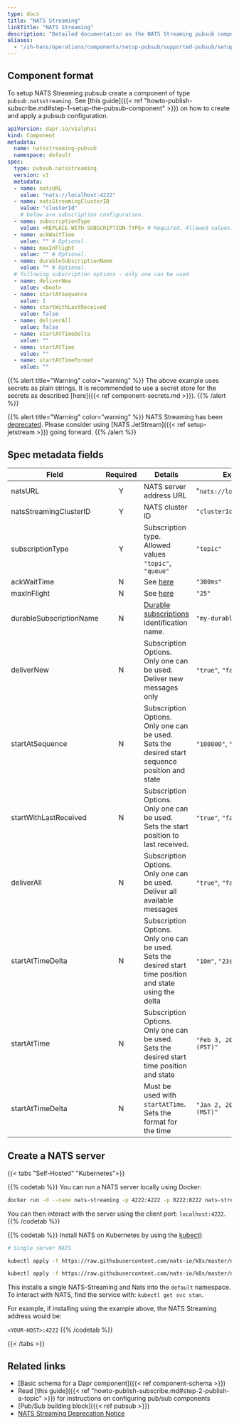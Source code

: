 ```yaml
---
type: docs
title: "NATS Streaming"
linkTitle: "NATS Streaming"
description: "Detailed documentation on the NATS Streaming pubsub component"
aliases:
  - "/zh-hans/operations/components/setup-pubsub/supported-pubsub/setup-nats-streaming/"
---
```


## Component format
To setup NATS Streaming pubsub create a component of type `pubsub.natsstreaming`. See [this guide]({{< ref "howto-publish-subscribe.md#step-1-setup-the-pubsub-component" >}}) on how to create and apply a pubsub configuration.

```yaml
apiVersion: dapr.io/v1alpha1
kind: Component
metadata:
  name: natsstreaming-pubsub
  namespace: default
spec:
  type: pubsub.natsstreaming
  version: v1
  metadata:
  - name: natsURL
    value: "nats://localhost:4222"
  - name: natsStreamingClusterID
    value: "clusterId"
    # below are subscription configuration.
  - name: subscriptionType
    value: <REPLACE-WITH-SUBSCRIPTION-TYPE> # Required. Allowed values: topic, queue.
  - name: ackWaitTime
    value: "" # Optional.
  - name: maxInFlight
    value: "" # Optional.
  - name: durableSubscriptionName
    value: "" # Optional.
  # following subscription options - only one can be used
  - name: deliverNew
    value: <bool>
  - name: startAtSequence
    value: 1
  - name: startWithLastReceived
    value: false
  - name: deliverAll
    value: false
  - name: startAtTimeDelta
    value: ""
  - name: startAtTime
    value: ""
  - name: startAtTimeFormat
    value: ""
```

{{% alert title="Warning" color="warning" %}}
The above example uses secrets as plain strings. It is recommended to use a secret store for the secrets as described [here]({{< ref component-secrets.md >}}).
{{% /alert %}}

{{% alert title="Warning" color="warning" %}}
NATS Streaming has been [deprecated](https://github.com/nats-io/nats-streaming-server/#warning--deprecation-notice-warning).
Please consider using [NATS JetStream]({{< ref setup-jetstream >}}) going forward.
{{% /alert %}}

## Spec metadata fields

| Field              | Required | Details | Example |
|--------------------|:--------:|---------|---------|
| natsURL            | Y  | NATS server address URL   | "`nats://localhost:4222`"|
| natsStreamingClusterID  | Y  | NATS cluster ID   |`"clusterId"`|
| subscriptionType   | Y | Subscription type. Allowed values `"topic"`, `"queue"` | `"topic"` |
| ackWaitTime        | N | See [here](https://docs.nats.io/developing-with-nats-streaming/acks#acknowledgements) | `"300ms"`|
| maxInFlight        | N | See [here](https://docs.nats.io/developing-with-nats-streaming/acks#acknowledgements) | `"25"` |
| durableSubscriptionName | N | [Durable subscriptions](https://docs.nats.io/developing-with-nats-streaming/durables) identification name. | `"my-durable"`|
| deliverNew         | N | Subscription Options. Only one can be used. Deliver new messages only  | `"true"`, `"false"` |
| startAtSequence    | N | Subscription Options. Only one can be used. Sets the desired start sequence position and state  | `"100000"`, `"230420"` |
| startWithLastReceived | N | Subscription Options. Only one can be used. Sets the start position to last received. | `"true"`, `"false"` |
| deliverAll         | N | Subscription Options. Only one can be used. Deliver all available messages  | `"true"`, `"false"` |
| startAtTimeDelta   | N | Subscription Options. Only one can be used. Sets the desired start time position and state using the delta  | `"10m"`, `"23s"` |
| startAtTime        | N | Subscription Options. Only one can be used. Sets the desired start time position and state  | `"Feb 3, 2013 at 7:54pm (PST)"` |
| startAtTimeDelta   | N | Must be used with `startAtTime`. Sets the format for the time  | `"Jan 2, 2006 at 3:04pm (MST)"` |

## Create a NATS server

{{< tabs "Self-Hosted" "Kubernetes">}}

{{% codetab %}}
You can run a NATS server locally using Docker:

```bash
docker run -d --name nats-streaming -p 4222:4222 -p 8222:8222 nats-streaming
```

You can then interact with the server using the client port: `localhost:4222`.
{{% /codetab %}}

{{% codetab %}}
Install NATS on Kubernetes by using the [kubectl](https://docs.nats.io/nats-on-kubernetes/minimal-setup):

```bash
# Single server NATS

kubectl apply -f https://raw.githubusercontent.com/nats-io/k8s/master/nats-server/single-server-nats.yml

kubectl apply -f https://raw.githubusercontent.com/nats-io/k8s/master/nats-streaming-server/single-server-stan.yml
```

This installs a single NATS-Streaming and Nats into the `default` namespace.
To interact with NATS, find the service with: `kubectl get svc stan`.

For example, if installing using the example above, the NATS Streaming address would be:

`<YOUR-HOST>:4222`
{{% /codetab %}}

{{< /tabs >}}

## Related links
- [Basic schema for a Dapr component]({{< ref component-schema >}})
- Read [this guide]({{< ref "howto-publish-subscribe.md#step-2-publish-a-topic" >}}) for instructions on configuring pub/sub components
- [Pub/Sub building block]({{< ref pubsub >}})
- [NATS Streaming Deprecation Notice](https://github.com/nats-io/nats-streaming-server/#warning--deprecation-notice-warning)
